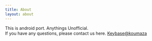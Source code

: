 ```yaml
---
title: About
layout: about
---
```

This is android port.
Anythings Unofficial.
<br>
If you have any questions, please contact us here.
[Keybase@koumaza](https://keybase.io/koumaza/chat)
